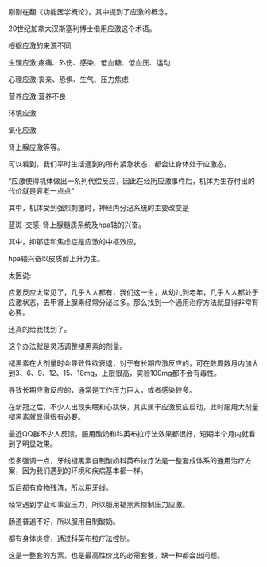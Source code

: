 刚刚在翻《功能医学概论》，其中提到了应激的概念。

20世纪加拿大汉斯塞利博士借用应激这个术语。

根据应激的来源不同:

生理应激:疼痛、外伤、感染、低血糖、低血压、运动

心理应激:丧亲、恐惧、生气、压力焦虑

营养应激:营养不良

环境应激

氧化应激

肾上腺应激等等。

可以看到，我们平时生活遇到的所有紧急状态，都会让身体处于应激态。

“应激使得机体做出一系列代偿反应，因此在经历应激事件后，机体为生存付出的代价就是衰老一点点”

其中，机体受到强烈刺激时，神经内分泌系统的主要改变是

蓝斑-交感-肾上腺髓质系统及hpa轴的兴奋。

其中，抑郁症和焦虑症是应激的中枢效应。

hpa轴兴奋以皮质醇上升为主。

太医说:

应激反应太常见了，几乎人人都有，我们这一生，从幼儿到老年，几乎人人都处于应激状态，去甲肾上腺素经常分泌过多。那么找到一个通用治疗方法就显得非常有必要。

还真的给我找到了。

这个办法就是灵活调整褪黑素的剂量。

褪黑素在大剂量时会导致性欲衰退，对于有长期应激反应的，可在数周数月内加大到3、6、9、12、15、18mg，上限很高，实验100mg都不会有毒性。

导致长期应激反应的，通常是工作压力巨大，或者感染较多。

在新冠之后，不少人出现失眠和心跳快，其实属于应激反应启动，此时服用大剂量褪黑素就显得很有必要。

最近QQ群不少人反馈，服用酸奶和科英布拉疗法效果都很好，短期半个月内就看到了明显效果。

但多强调一点，牙线褪黑素自制酸奶科英布拉疗法是一整套成体系的通用治疗方案，因为我们遇到的环境和疾病基本都一样。

饭后都有食物残渣，所以用牙线。

经常遇到学业和事业压力，所以服用褪黑素控制压力应激。

肠道普遍不好，所以服用自制酸奶。

都有身体炎症，通过科英布拉疗法控制。

这是一整套的方案，也是最高性价比的必需套餐，缺一种都会出问题。
